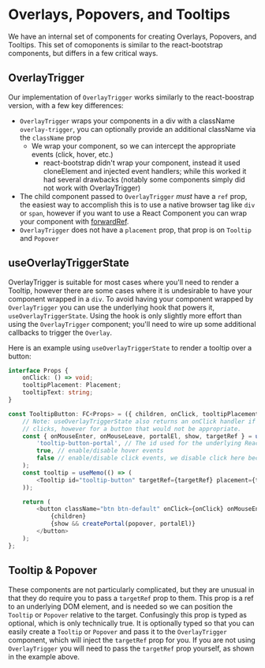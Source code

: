 # Overlays, Popovers, and Tooltips

We have an internal set of components for creating Overlays, Popovers, and Tooltips. This set of comoponents is similar
to the react-bootstrap components, but differs in a few critical ways.

## OverlayTrigger

Our implementation of `OverlayTrigger` works similarly to the react-boostrap version, with a few key differences:

- `OverlayTrigger` wraps your components in a div with a className `overlay-trigger`, you can optionally provide
an additional className via the `className` prop
  - We wrap your component, so we can intercept the appropriate events (click, hover, etc.)
    - react-bootstrap didn't wrap your component, instead it used cloneElement and injected event handlers; while this
    worked it had several drawbacks (notably some components simply did not work with OverlayTrigger)
- The child component passed to `OverlayTrigger` _must_ have a `ref` prop, the easiest way to accomplish this is to
use a native browser tag like `div` or `span`, however if you want to use a React Component you can wrap your
component with [forwardRef](https://react.dev/reference/react/forwardRef).
- `OverlayTrigger` does not have a `placement` prop, that prop is on `Tooltip` and `Popover`


## useOverlayTriggerState

OverlayTrigger is suitable for most cases where you'll need to render a Tooltip, however there are some cases where it
is undesirable to have your component wrapped in a `div`. To avoid having your component wrapped by `OverlayTrigger` you
can use the underlying hook that powers it, `useOverlayTriggerState`. Using the hook is only slightly more effort than
using the `OverlayTrigger` component; you'll need to wire up some additional callbacks to trigger the `Overlay`.

Here is an example using `useOverlayTriggerState` to render a tooltip over a button:

```typescript jsx
interface Props {
    onClick: () => void;
    tooltipPlacement: Placement;
    tooltipText: string;
}

const TooltipButton: FC<Props> = ({ children, onClick, tooltipPlacement = 'top', tooltipText }) => {
    // Note: useOverlayTriggerState also returns an onClick handler if you want to toggle the overlay when the user
    // clicks, however for a button that would not be appropriate.
    const { onMouseEnter, onMouseLeave, portalEl, show, targetRef } = useOverlayTriggerState<HTMLButtonElement>(
        'tooltip-button-portal', // The id used for the underlying React portal
        true, // enable/disable hover events
        false // enable/disable click events, we disable click here because we already have a click handler
    );
    const tooltip = useMemo(() => (
        <Tooltip id="tooltip-button" targetRef={targetRef} placement={tooltipPlacement}>{tooltipText}</Tooltip>
    ));

    return (
        <button className="btn btn-default" onClick={onClick} onMouseEnter={onMouseEnter} onMouseLeave={onMouseLeave}>
            {children}
            {show && createPortal(popover, portalEl)}
        </button>
    );
};
```


## Tooltip & Popover

These components are not particularly complicated, but they are unusual in that they do require you to pass a
`targetRef` prop to them. This prop is a ref to an underlying DOM element, and is needed so we can position the
`Tooltip` or `Popover` relative to the target. Confusingly this prop is typed as optional, which is only technically
true. It is optionally typed so that you can easily create a `Tooltip` or `Popover` and pass it to the `OverlayTrigger`
component, which will inject the `targetRef` prop for you. If you are not using `OverlayTrigger` you will need to pass
the `targetRef` prop yourself, as shown in the example above.
